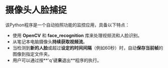 # 摄像头人脸捕捉

该Python程序是一个自动拍照功能的监控应用，具备以下特点：

- 使用 **OpenCV** 和 **face_recognition** 库来处理视频流和人脸识别。
- 从笔记本电脑摄像头**持续获取视频流**。
- 当检测到**新的人脸**或超过**设定的时间间隔**（例如60秒）时，自动**保存当前帧**的图像到指定文件夹。
- 用户可以通过按**'q'键**来**退出**程序的执行。
